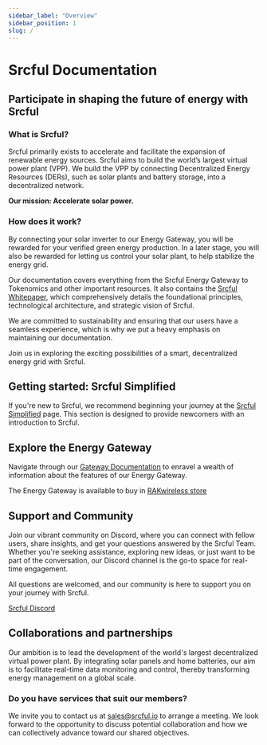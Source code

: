 ```yaml
---
sidebar_label: "Overview"
sidebar_position: 1
slug: /
---
```


# Srcful Documentation

## Participate in shaping the future of energy with Srcful

### What is Srcful? 
Srcful primarily exists to accelerate and facilitate the expansion of renewable energy sources. Srcful aims to build the world’s largest virtual power plant (VPP). We build the VPP by connecting Decentralized Energy Resources (DERs), such as solar plants and battery storage, into a decentralized network.

**Our mission: Accelerate solar power.**

### How does it work?
By connecting your solar inverter to our Energy Gateway, you will be rewarded for your verified green energy production. In a later stage, you will also be rewarded for letting us control your solar plant, to help stabilize the energy grid.

Our documentation covers everything from the Srcful Energy Gateway to Tokenomics and other important resources. It also contains the [Srcful Whitepaper](/whitepaper/), which comprehensively details the foundational principles, technological architecture, and strategic vision of Srcful.<br />

We are committed to sustainability and ensuring that our users have a seamless experience, which is why we put a heavy emphasis on maintaining our documentation.

Join us in exploring the exciting possibilities of a smart, decentralized energy grid with Srcful.

## Getting started: Srcful Simplified

If you're new to Srcful, we recommend beginning your journey at the [Srcful Simplified](/simplified/) page. This section is designed to provide newcomers with an introduction to Srcful.

## Explore the Energy Gateway

Navigate through our [Gateway Documentation](/energy-gateway/) to enravel a wealth of information about the features of our Energy Gateway.<br />

The Energy Gateway is available to buy in [RAKwireless store](https://store.rakwireless.com/products/srcful-energy-gateway/) 

## Support and Community

Join our vibrant community on Discord, where you can connect with fellow users, share insights, and get your questions answered by the Srcful Team. Whether you're seeking assistance, exploring new ideas, or just want to be part of the conversation, our Discord channel is the go-to space for real-time engagement.

All questions are welcomed, and our community is here to support you on your journey with Srcful.

<a class="button button--primary" href="https://discordapp.com/invite/tux5qPDcWw">Srcful Discord</a>

## Collaborations and partnerships

Our ambition is to lead the development of the world's largest decentralized virtual power plant. By integrating solar panels and home batteries, our aim is to facilitate real-time data monitoring and control, thereby transforming energy management on a global scale.

### Do you have services that suit our members?

We invite you to contact us at sales@srcful.io to arrange a meeting. We look forward to the opportunity to discuss potential collaboration and how we can collectively advance toward our shared objectives.

<!-- New to Srcful?
Start out at ["Srcful Simplified"](/simplified/). After that, you are ready to read our [whitepaper](/whitepaper/) which will make you learn more about the innovative technology behind Srcful and the possibilities of renewable energy!

We are committed to sustainability and ensuring that our users have a seamless experience, which is why we provide detailed troubleshooting and FAQs to address any issues that may arise.

Join us in exploring the exciting possibilities of a smart, decentralized grid with Srcful. -->

<!-- <a class="button button--primary" href="https://forms.gle/nAdpEi4oCuNeBHto9">Sign up on our Notice of Interest</a> -->
